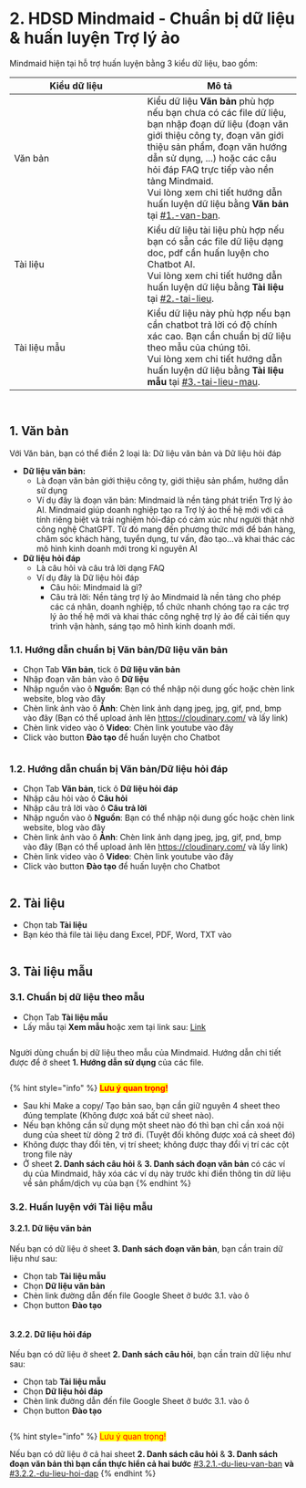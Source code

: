 # 2. HDSD Mindmaid - Chuẩn bị dữ liệu & huấn luyện Trợ lý ảo

Mindmaid hiện tại hỗ trợ huấn luyện bằng 3 kiểu dữ liệu, bao gồm:&#x20;

<table><thead><tr><th width="218">Kiểu dữ liệu</th><th>Mô tả</th></tr></thead><tbody><tr><td>Văn bản</td><td>Kiểu dữ liệu <strong>Văn bản</strong> phù hợp nếu bạn chưa có các file dữ liệu, bạn nhập đoạn dữ liệu (đoạn văn giới thiệu công ty, đoạn văn giới thiệu sản phẩm, đoạn văn hướng dẫn sử dụng, ...) hoặc các câu hỏi đáp FAQ trực tiếp vào nền tảng Mindmaid. <br>Vui lòng xem chi tiết hướng dẫn huấn luyện dữ liệu bằng <strong>Văn bản</strong> tại <a data-mention href="2.-hdsd-mindmaid-chua-n-bi-du-lie-u-hua-n-luye-n-tro-ly-a-o.md#1.-van-ban">#1.-van-ban</a>.</td></tr><tr><td>Tài liệu</td><td>Kiểu dữ liệu tài liệu phù hợp nếu bạn có sẵn các file dữ liệu dạng doc, pdf cần huấn luyện cho Chatbot AI.<br>Vui lòng xem chi tiết hướng dẫn huấn luyện dữ liệu bằng <strong>Tài liệu</strong> tại <a data-mention href="2.-hdsd-mindmaid-chua-n-bi-du-lie-u-hua-n-luye-n-tro-ly-a-o.md#2.-tai-lieu">#2.-tai-lieu</a>.</td></tr><tr><td>Tài liệu mẫu</td><td>Kiểu dữ liệu này phù hợp nếu bạn cần chatbot trả lời có độ chính xác cao. Bạn cần chuẩn bị dữ liệu theo mẫu của chúng tôi.<br>Vui lòng xem chi tiết hướng dẫn huấn luyện dữ liệu bằng <strong>Tài liệu mẫu</strong> tại <a data-mention href="2.-hdsd-mindmaid-chua-n-bi-du-lie-u-hua-n-luye-n-tro-ly-a-o.md#3.-tai-lieu-mau">#3.-tai-lieu-mau</a>.</td></tr></tbody></table>

<figure><img src="../.gitbook/assets/gitbook.png" alt=""><figcaption></figcaption></figure>

<figure><img src="../.gitbook/assets/image (40).png" alt=""><figcaption></figcaption></figure>

## 1. Văn bản

Với Văn bản, bạn có thể điền 2 loại là:  Dữ liệu văn bản và Dữ liệu hỏi đáp

* **Dữ liệu văn bản:**&#x20;
  * Là đoạn văn bản giới thiệu công ty, giới thiệu sản phẩm, hướng dẫn sử dụng &#x20;
  * Ví dụ đây là đoạn văn bản: Mindmaid là nền tảng phát triển Trợ lý ảo AI. Mindmaid giúp doanh nghiệp tạo ra Trợ lý ảo thế hệ mới với cá tính riêng biệt và trải nghiệm hỏi-đáp có cảm xúc như người thật nhờ công nghệ ChatGPT. Từ đó mang đến phương thức mới để bán hàng, chăm sóc khách hàng, tuyển dụng, tư vấn, đào tạo...và khai thác các mô hình kinh doanh mới trong kỉ nguyên AI
* **Dữ liệu hỏi đáp**
  * Là câu hỏi và câu trả lời dạng FAQ&#x20;
  * Ví dụ đây là Dữ liệu hỏi đáp
    * Câu hỏi: Mindmaid là gì?
    * Câu trả lời: Nền tảng trợ lý ảo Mindmaid là nền tảng cho phép các cá nhân, doanh nghiệp, tổ chức nhanh chóng tạo ra các trợ lý ảo thế hệ mới và khai thác công nghệ trợ lý ảo để cải tiến quy trình vận hành, sáng tạo mô hình kinh doanh mới.

### 1.1. Hướng dẫn chuẩn bị Văn bản/Dữ liệu văn bản

* Chọn Tab **Văn bản**, tick ô **Dữ liệu văn bản**
* Nhập đoạn văn bản vào ô **Dữ liệu**
* Nhập nguồn vào ô **Nguồn**: Bạn có thể nhập nội dung gốc hoặc chèn link website, blog vào đây
* Chèn link ảnh vào ô **Ảnh**: Chèn link ảnh dạng jpeg, jpg, gif, pnd, bmp vào đây (Bạn có thể upload ảnh lên https://cloudinary.com/ và lấy link)
* Chèn link video vào ô **Video**: Chèn link youtube vào đây
* Click vào button **Đào tạo** để huấn luyện cho Chatbot

<figure><img src="../.gitbook/assets/image (33).png" alt=""><figcaption></figcaption></figure>

### 1.2. Hướng dẫn chuẩn bị Văn bản/Dữ liệu hỏi đáp

* Chọn Tab **Văn bản**, tick ô **Dữ liệu hỏi đáp**
* Nhập câu hỏi vào ô **Câu hỏi**
* Nhập câu trả lời vào ô **Câu trả lời**
* Nhập nguồn vào ô **Nguồn**: Bạn có thể nhập nội dung gốc hoặc chèn link website, blog vào đây
* Chèn link ảnh vào ô **Ảnh**: Chèn link ảnh dạng jpeg, jpg, gif, pnd, bmp vào đây (Bạn có thể upload ảnh lên https://cloudinary.com/ và lấy link)
* Chèn link video vào ô **Video**: Chèn link youtube vào đây
* Click vào button **Đào tạo** để huấn luyện cho Chatbot

<figure><img src="../.gitbook/assets/image (34).png" alt=""><figcaption></figcaption></figure>

## 2. Tài liệu

* Chọn tab **Tài liệu**
* Bạn kéo thả file tài liệu dang Excel, PDF, Word, TXT vào&#x20;

<figure><img src="../.gitbook/assets/image (35).png" alt=""><figcaption></figcaption></figure>

## 3. Tài liệu mẫu

### 3.1. Chuẩn bị dữ liệu theo mẫu

* Chọn Tab **Tài liệu mẫu**
* Lấy mẫu tại **Xem mẫu h**oặc xem tại link sau: [Link](https://docs.google.com/spreadsheets/d/1336NI827chjFkU1-C-p7luALIYwdonOAvEP3HXT76vQ/edit#gid=1549636093)

<figure><img src="../.gitbook/assets/image (36).png" alt=""><figcaption></figcaption></figure>

Người dùng chuẩn bị dữ liệu theo mẫu của Mindmaid. Hướng dẫn chi tiết được để ở sheet **1. Hướng dẫn sử dụng** của các file.

<figure><img src="../.gitbook/assets/image (37).png" alt=""><figcaption></figcaption></figure>

{% hint style="info" %}
<mark style="color:red;">**Lưu ý quan trọng!**</mark>

* Sau khi Make a copy/ Tạo bản sao, bạn cần giữ nguyên 4 sheet theo đúng template (Không được xoá bất cứ sheet nào).&#x20;
* Nếu bạn không cần sử dụng một sheet nào đó thì bạn chỉ cần xoá nội dung của sheet từ dòng 2 trở đi. (Tuyệt đối không được xoá cả sheet đó)&#x20;
* Không được thay đổi tên, vị trí sheet; không được thay đổi vị trí các cột trong file này
* Ở sheet **2. Danh sách câu hỏi** & **3. Danh sách đoạn văn bản** có các ví dụ của Mindmaid, hãy xóa các ví dụ này trước khi điền thông tin dữ liệu về sản phẩm/dịch vụ của bạn
{% endhint %}

### 3.2. Huấn luyện với Tài liệu mẫu

#### 3.2.1. Dữ liệu văn bản

Nếu bạn có dữ liệu ở sheet **3. Danh sách đoạn văn bản**, bạn cần train dữ liệu như sau:&#x20;

* Chọn tab **Tài liệu mẫu**
* Chọn **Dữ liệu văn bản**
* Chèn link đường dẫn đến file Google Sheet ở bước 3.1. vào ô&#x20;
* Chọn button **Đào tạo**

<figure><img src="../.gitbook/assets/image (38).png" alt=""><figcaption></figcaption></figure>

#### 3.2.2. Dữ liệu hỏi đáp

Nếu bạn có dữ liệu ở sheet **2. Danh sách câu hỏi**, bạn cần train dữ liệu như sau:&#x20;

* Chọn tab **Tài liệu mẫu**
* Chọn **Dữ liệu hỏi đáp**
* Chèn link đường dẫn đến file Google Sheet ở bước 3.1. vào ô&#x20;
* Chọn button **Đào tạo**

<figure><img src="../.gitbook/assets/image (39).png" alt=""><figcaption></figcaption></figure>



{% hint style="info" %}
<mark style="color:red;">Lưu ý quan trọng!</mark>

Nếu bạn có dữ liệu ở cả hai sheet **2. Danh sách câu hỏi** & **3. Danh sách đoạn văn bản thì bạn cần thực hiển cả hai bước** [#3.2.1.-du-lieu-van-ban](2.-hdsd-mindmaid-chua-n-bi-du-lie-u-hua-n-luye-n-tro-ly-a-o.md#3.2.1.-du-lieu-van-ban "mention") **và** [#3.2.2.-du-lieu-hoi-dap](2.-hdsd-mindmaid-chua-n-bi-du-lie-u-hua-n-luye-n-tro-ly-a-o.md#3.2.2.-du-lieu-hoi-dap "mention")
{% endhint %}
